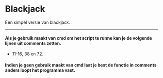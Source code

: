 # Blackjack
Een simpel versie van blackjack.
___
#### Als je gebruik maakt van cmd om het script te runne kan je de volgende lijnen uit comments zetten.
  * 11-16, 38 en 72.

#### Indien je geen gebruik maakt van cmd laat je best de functie in comments anders loopt het programma vast.
